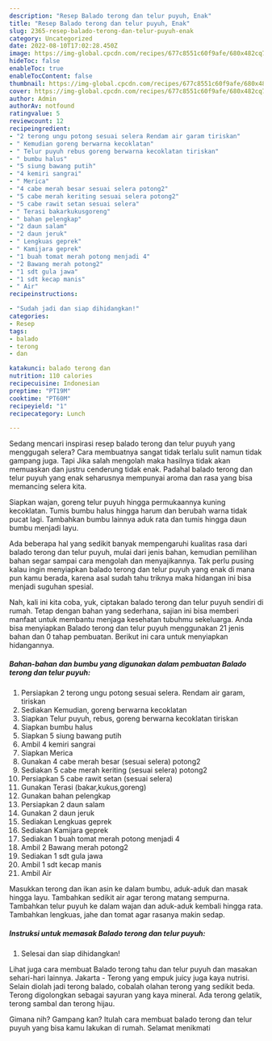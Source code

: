 ```yaml
---
description: "Resep Balado terong dan telur puyuh, Enak"
title: "Resep Balado terong dan telur puyuh, Enak"
slug: 2365-resep-balado-terong-dan-telur-puyuh-enak
category: Uncategorized
date: 2022-08-10T17:02:28.450Z
image: https://img-global.cpcdn.com/recipes/677c8551c60f9afe/680x482cq70/balado-terong-dan-telur-puyuh-foto-resep-utama.jpg
hideToc: false
enableToc: true
enableTocContent: false
thumbnail: https://img-global.cpcdn.com/recipes/677c8551c60f9afe/680x482cq70/balado-terong-dan-telur-puyuh-foto-resep-utama.jpg
cover: https://img-global.cpcdn.com/recipes/677c8551c60f9afe/680x482cq70/balado-terong-dan-telur-puyuh-foto-resep-utama.jpg
author: Admin
authorAv: notfound
ratingvalue: 5
reviewcount: 12
recipeingredient:
- "2 terong ungu potong sesuai selera Rendam air garam tiriskan"
- " Kemudian goreng berwarna kecoklatan"
- " Telur puyuh rebus goreng berwarna kecoklatan tiriskan"
- " bumbu halus"
- "5 siung bawang putih"
- "4 kemiri sangrai"
- " Merica"
- "4 cabe merah besar sesuai selera potong2"
- "5 cabe merah keriting sesuai selera potong2"
- "5 cabe rawit setan sesuai selera"
- " Terasi bakarkukusgoreng"
- " bahan pelengkap"
- "2 daun salam"
- "2 daun jeruk"
- " Lengkuas geprek"
- " Kamijara geprek"
- "1 buah tomat merah potong menjadi 4"
- "2 Bawang merah potong2"
- "1 sdt gula jawa"
- "1 sdt kecap manis"
- " Air"
recipeinstructions:

- "Sudah jadi dan siap dihidangkan!"
categories:
- Resep
tags:
- balado
- terong
- dan

katakunci: balado terong dan 
nutrition: 110 calories
recipecuisine: Indonesian
preptime: "PT19M"
cooktime: "PT60M"
recipeyield: "1"
recipecategory: Lunch

---
```



Sedang mencari inspirasi resep balado terong dan telur puyuh yang menggugah selera? Cara membuatnya sangat tidak terlalu sulit namun tidak gampang juga. Tapi Jika salah mengolah maka hasilnya tidak akan memuaskan dan justru cenderung tidak enak. Padahal balado terong dan telur puyuh yang enak seharusnya mempunyai aroma dan rasa yang bisa memancing selera kita.


Siapkan wajan, goreng telur puyuh hingga permukaannya kuning kecoklatan. Tumis bumbu halus hingga harum dan berubah warna tidak pucat lagi. Tambahkan bumbu lainnya aduk rata dan tumis hingga daun bumbu menjadi layu.

Ada beberapa hal yang sedikit banyak mempengaruhi kualitas rasa dari balado terong dan telur puyuh, mulai dari jenis bahan, kemudian pemilihan bahan segar sampai cara mengolah dan menyajikannya. Tak perlu pusing kalau ingin menyiapkan balado terong dan telur puyuh yang enak di mana pun kamu berada, karena asal sudah tahu triknya maka hidangan ini bisa menjadi suguhan spesial.


Nah, kali ini kita coba, yuk, ciptakan balado terong dan telur puyuh sendiri di rumah. Tetap dengan bahan yang sederhana, sajian ini bisa memberi manfaat untuk membantu menjaga kesehatan tubuhmu sekeluarga. Anda bisa menyiapkan Balado terong dan telur puyuh menggunakan 21 jenis bahan dan 0 tahap pembuatan. Berikut ini cara untuk menyiapkan hidangannya.

<!--inarticleads1-->

##### Bahan-bahan dan bumbu yang digunakan dalam pembuatan Balado terong dan telur puyuh:

1. Persiapkan 2 terong ungu potong sesuai selera. Rendam air garam, tiriskan
1. Sediakan  Kemudian, goreng berwarna kecoklatan
1. Siapkan  Telur puyuh, rebus, goreng berwarna kecoklatan tiriskan
1. Siapkan  bumbu halus
1. Siapkan 5 siung bawang putih
1. Ambil 4 kemiri sangrai
1. Siapkan  Merica
1. Gunakan 4 cabe merah besar (sesuai selera) potong2
1. Sediakan 5 cabe merah keriting (sesuai selera) potong2
1. Persiapkan 5 cabe rawit setan (sesuai selera)
1. Gunakan  Terasi (bakar,kukus,goreng)
1. Gunakan  bahan pelengkap
1. Persiapkan 2 daun salam
1. Gunakan 2 daun jeruk
1. Sediakan  Lengkuas geprek
1. Sediakan  Kamijara geprek
1. Sediakan 1 buah tomat merah potong menjadi 4
1. Ambil 2 Bawang merah potong2
1. Sediakan 1 sdt gula jawa
1. Ambil 1 sdt kecap manis
1. Ambil  Air


Masukkan terong dan ikan asin ke dalam bumbu, aduk-aduk dan masak hingga layu. Tambahkan sedikit air agar terong matang sempurna. Tambahkan telur puyuh ke dalam wajan dan aduk-aduk kembali hingga rata. Tambahkan lengkuas, jahe dan tomat agar rasanya makin sedap. 

<!--inarticleads2-->

##### Instruksi untuk memasak Balado terong dan telur puyuh:


1. Selesai dan siap dihidangkan!

Lihat juga cara membuat Balado terong tahu dan telur puyuh dan masakan sehari-hari lainnya. Jakarta - Terong yang empuk juicy juga kaya nutrisi. Selain diolah jadi terong balado, cobalah olahan terong yang sedikit beda. Terong digolongkan sebagai sayuran yang kaya mineral. Ada terong gelatik, terong sambal dan terong hijau. 

Gimana nih? Gampang kan? Itulah cara membuat balado terong dan telur puyuh yang bisa kamu lakukan di rumah. Selamat menikmati
